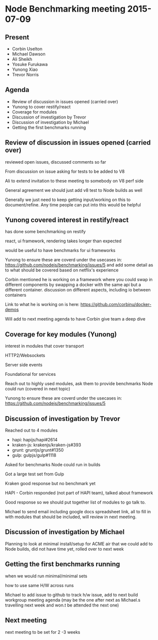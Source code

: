 # Node Benchmarking meeting 2015-07-09

## Present

+ Corbin Uselton 
+ Michael Dawson 
+ Ali Sheikh
+ Yosuke Furukawa
+ Yunong Xiao 
+ Trevor Norris 

## Agenda

+ Review of discussion in issues opened (carried over)
+ Yunong to cover restify/react
+ Coverage for modules
+ Discussion of investigation by Trevor
+ Discussion of investigation by Michael
+ Getting the first benchmarks running

## Review of discussion in issues opened (carried over)

reviewed open issues, discussed comments so far

From discussion on issue asking for tests to be added to V8 

Ali to extend invitation to these meeting to somebody on V8 perf side

General agreement we should just add v8 test to Node builds as well

Generally we just need to keep getting input/working on this to document/refine.  Any time people can put into this would be helpful

## Yunong covered interest in restify/react

has done some benchmarking on restify

react, ui framework, rendering takes longer than expected

would be useful to have benchmarks for ui frameworks

Yunong to ensure these are coverd under the usecases in: https://github.com/nodejs/benchmarking/issues/5 and add some detail as to what should be covered based on netflix's experience

Corbin mentioned he is working on a framework where you could swap in different components by swapping a docker with the same api but a different container. discussion on different aspects, including io between containers

Link to what he is working on is here: https://github.com/corbinu/docker-demos

Will add to next meeting agenda to have Corbin give team a deep dive 


## Coverage for key modules (Yunong)

interest in modules that cover transport

HTTP2/Websockets

Server side events
 
Foundational for services
 
Reach out to highly used modules, ask them to provide benchmarks Node could run (covered in next topic)

Yunong to ensure these are coverd under the usecases in: https://github.com/nodejs/benchmarking/issues/5 

## Discussion of investigation by Trevor

Reached out to 4 modules
+ hapi: hapijs/hapi#2614 
+ kraken-js: krakenjs/kraken-js#393 
+ grunt: gruntjs/grunt#1350 
+ gulp: gulpjs/gulp#1118 

Asked for benchmarks Node could run in builds

Got a large test set from Gulp

Kraken good response but no benchmark yet

HAPI - Corbin responded (not part of HAPI team), talked about framework 

Good response so we should put together list of modules to go talk to.

Michael to send email including google docs spreadsheet link, all to fill in with modules that should be included, will review in next meeting.

## Discussion of investigation by Michael
Planning to look at minimal install/setup for ACME air that we could add to Node builds, did not have time yet, rolled over to next week

## Getting the first benchmarks running
when we would run minimal/minimal sets

how to use same H/W across runs

Michael to add issue to github to track h/w issue, add to next build workgroup meeting agenda (may be the one after next as Michael.s travelling next week and won.t be attended the next one) 

## Next meeting

next meeting to be set for 2 -3 weeks
